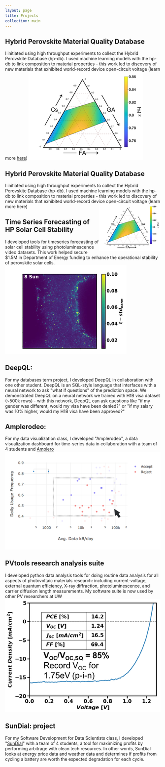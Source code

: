```yaml
---
layout: page
title: Projects
collection: main
---
```


## Hybrid Perovskite Material Quality Database
I initiated using high throughput experiments to collect the Hybrid Perovskite Database
(hp-db). I used machine learning models with the hp-db to link composition to material properties -
 this work led to discovery of new materials that exhibited world-record device open-circuit voltage 
 (learn more [here](https://pubs.acs.org/doi/10.1021/acsenergylett.8b00576))
![alt text](photos/hpdb.png)

## Hybrid Perovskite Material Quality Database
<p> I initiated using high throughput experiments to collect the Hybrid Perovskite Database
(hp-db). I used machine learning models with the hp-db to link composition to material properties -
 this work led to discovery of new materials that exhibited world-record device open-circuit voltage 
 (learn more here)
<img  width="200" height="152" src="photos/hpdb.png" align="right"> </p>

## Time Series Forecasting of HP Solar Cell Stability
I developed tools for timeseries forecasting of solar cell stability using photoluminescence video datasets. 
This work helped secure $1.5M in Department of Energy funding to enhance the operational stability
of perovskite solar cells. ![alt text](photos/time_series_forecast.png)	

## DeepQL:
For my databases term project, I developed DeepQL in collaboration with one other student. DeepQL is 
an SQL-style language that interfaces with a neural network to ask "what if questions" of the prediction
space. We demonstrated DeepQL on a neural network we trained with H1B visa dataset (~500k rows) - with this network,
DeepQL can ask questions like "if my gender was different, would my visa have been denied?" 
or "if my salary was 10% higher, would my H1B visa have been approved?"

## Amplerodeo:
For my data visualization class, I developed "Amplerodeo", a data visualization dashboard
for time-series data in collaboration with a team of 4 students and [Amplero](https://www.amplero.com/)
![alt text](photos/amplerodeo.png)	

## PVtools research analysis suite
I developed python data analysis tools for doing routine data analysis for all aspects of photovoltaic materials research:
including current-voltage, external quantum efficiency, X-ray diffraction, photoluminescence, and carrier diffusion length
measurements. My software suite is now used by other PV researchers at UW ![alt text](photos/jv.png)	

## SunDial: project
For my Software Development for Data Scientists class, I developed "[SunDial](https://github.com/UWSEDS-aut17/SunDial)" with a team of 4 students, a tool for maximizing profits by performing
arbitrage with clean tech resources. In other words, SunDial looks at energy price data and weather data and determines if 
profits from cycling a battery are worth the expected degradation for each cycle.
